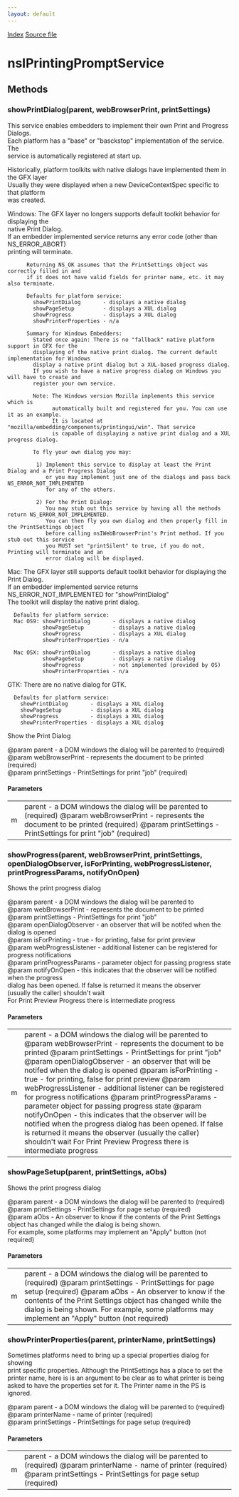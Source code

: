 ```yaml
---
layout: default
---
```

<div id='links'><a href="../index.html">Index</a>
<a href="http://dxr.mozilla.org/mozilla-central/source/embedding/browser/nsIPrintingPromptService.idl">Source file</a>
</div>

# nsIPrintingPromptService #

## Methods ##

### showPrintDialog(parent, webBrowserPrint, printSettings) ###
  
 This service enables embedders to implement their own Print and Progress Dialogs.  
 Each platform has a "base" or "basckstop" implementation of the service. The   
 service is automatically registered at start up.  
  
 Historically, platform toolkits with native dialogs have implemented them in the GFX layer  
 Usually they were displayed when a new DeviceContextSpec specific to that platform  
 was created.  
  
 Windows: The GFX layer no longers supports default toolkit behavior for displaying the   
          native Print Dialog.  
          If an embedder implemented service returns any error code (other than NS_ERROR_ABORT)  
          printing will terminate.  
  
          Returning NS_OK assumes that the PrintSettings object was correctly filled in and  
          if it does not have valid fields for printer name, etc. it may also terminate.  
  
          Defaults for platform service:             
            showPrintDialog       - displays a native dialog  
            showPageSetup         - displays a XUL dialog  
            showProgress          - displays a XUL dialog  
            showPrinterProperties - n/a  
  
          Summary for Windows Embedders:  
            Stated once again: There is no "fallback" native platform support in GFX for the  
            displaying of the native print dialog. The current default implementation for Windows  
            display a native print dialog but a XUL-based progress dialog.  
            If you wish to have a native progress dialog on Windows you will have to create and   
            register your own service.  
   
            Note: The Windows version Mozilla implements this service which is   
                  automatically built and registered for you. You can use it as an example.  
                  It is located at "mozilla/embedding/components/printingui/win". That service  
                  is capable of displaying a native print dialog and a XUL progress dialog.  
  
            To fly your own dialog you may:  
  
             1) Implement this service to display at least the Print Dialog and a Print Progress Dialog  
                or you may implement just one of the dialogs and pass back NS_ERROR_NOT_IMPLEMENTED  
                for any of the others.  
  
             2) For the Print Dialog:  
                You may stub out this service by having all the methods return NS_ERROR_NOT_IMPLEMENTED.  
                You can then fly you own dialog and then properly fill in the PrintSettings object  
                before calling nsIWebBrowserPrint's Print method. If you stub out this service    
                you MUST set "printSilent" to true, if you do not, Printing will terminate and an   
                error dialog will be displayed.  
  
 Mac: The GFX layer still supports default toolkit behavior for displaying the Print Dialog.  
      If an embedder implemented service returns NS_ERROR_NOT_IMPLEMENTED for "showPrintDialog"  
      The toolkit will display the native print dialog.  
  
      Defaults for platform service:             
      Mac OS9: showPrintDialog       - displays a native dialog  
               showPageSetup         - displays a native dialog  
               showProgress          - displays a XUL dialog  
               showPrinterProperties - n/a  
                 
      Mac OSX: showPrintDialog       - displays a native dialog  
               showPageSetup         - displays a native dialog  
               showProgress          - not implemented (provided by OS)  
               showPrinterProperties - n/a  
                 
 GTK: There are no native dialog for GTK.  
  
      Defaults for platform service:             
        showPrintDialog       - displays a XUL dialog  
        showPageSetup         - displays a XUL dialog  
        showProgress          - displays a XUL dialog  
        showPrinterProperties - displays a XUL dialog  
  
  
  
 Show the Print Dialog   
  
 @param parent - a DOM windows the dialog will be parented to (required)  
 @param webBrowserPrint - represents the document to be printed (required)  
 @param printSettings - PrintSettings for print "job" (required)  
  
  

#### Parameters ####

<table>

<tr>
<td>m</td>
<td>parent - a DOM windows the dialog will be parented to (required)  
 @param webBrowserPrint - represents the document to be printed (required)  
 @param printSettings - PrintSettings for print "job" (required)  
</td>
</tr>

</table>

### showProgress(parent, webBrowserPrint, printSettings, openDialogObserver, isForPrinting, webProgressListener, printProgressParams, notifyOnOpen) ###
  
 Shows the print progress dialog  
  
 @param parent - a DOM windows the dialog will be parented to  
 @param webBrowserPrint - represents the document to be printed  
 @param printSettings - PrintSettings for print "job"  
 @param openDialogObserver - an observer that will be notifed when the dialog is opened  
 @param isForPrinting - true - for printing, false for print preview  
 @param webProgressListener - additional listener can be registered for progress notifications  
 @param printProgressParams - parameter object for passing progress state  
 @param notifyOnOpen - this indicates that the observer will be notified when the progress  
                       dialog has been opened. If false is returned it means the observer  
                       (usually the caller) shouldn't wait  
                       For Print Preview Progress there is intermediate progress  
  

#### Parameters ####

<table>

<tr>
<td>m</td>
<td>parent - a DOM windows the dialog will be parented to  
 @param webBrowserPrint - represents the document to be printed  
 @param printSettings - PrintSettings for print "job"  
 @param openDialogObserver - an observer that will be notifed when the dialog is opened  
 @param isForPrinting - true - for printing, false for print preview  
 @param webProgressListener - additional listener can be registered for progress notifications  
 @param printProgressParams - parameter object for passing progress state  
 @param notifyOnOpen - this indicates that the observer will be notified when the progress  
                       dialog has been opened. If false is returned it means the observer  
                       (usually the caller) shouldn't wait  
                       For Print Preview Progress there is intermediate progress  
</td>
</tr>

</table>

### showPageSetup(parent, printSettings, aObs) ###
  
 Shows the print progress dialog  
  
 @param parent - a DOM windows the dialog will be parented to (required)  
 @param printSettings - PrintSettings for page setup (required)  
 @param aObs - An observer to know if the contents of the Print Settings   
               object has changed while the dialog is being shown.   
               For example, some platforms may implement an "Apply" button (not required)  
  

#### Parameters ####

<table>

<tr>
<td>m</td>
<td>parent - a DOM windows the dialog will be parented to (required)  
 @param printSettings - PrintSettings for page setup (required)  
 @param aObs - An observer to know if the contents of the Print Settings   
               object has changed while the dialog is being shown.   
               For example, some platforms may implement an "Apply" button (not required)  
</td>
</tr>

</table>

### showPrinterProperties(parent, printerName, printSettings) ###
  
 Sometimes platforms need to bring up a special properties dialog for showing  
 print specific properties. Although the PrintSettings has a place to set the   
 printer name, here is is an argument to be clear as to what printer is being  
 asked to have the properties set for it. The Printer name in the PS is ignored.  
  
 @param parent - a DOM windows the dialog will be parented to (required)  
 @param printerName - name of printer (required)  
 @param printSettings - PrintSettings for page setup (required)  
  

#### Parameters ####

<table>

<tr>
<td>m</td>
<td>parent - a DOM windows the dialog will be parented to (required)  
 @param printerName - name of printer (required)  
 @param printSettings - PrintSettings for page setup (required)  
</td>
</tr>

</table>
